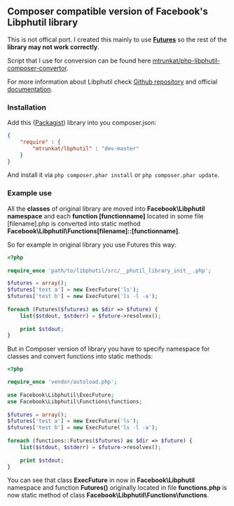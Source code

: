 Composer compatible version of Facebook's Libphutil library
-------
This is not offical port. I created this mainly to use [**Futures**]( https://secure.phabricator.com/book/libphutil/article/using_futures/) so the rest of the **library may not work correctly**.

Script that I use for conversion can be found here [mtrunkat/php-libphutil-composer-convertor](https://github.com/mtrunkat/php-libphutil-composer-convertor). 

For more information about Libphutil check [Github repository](https://github.com/facebook/libphutil) and official [documentation](https://secure.phabricator.com/book/libphutil/).

### Installation

Add this ([Packagist](https://packagist.org/packages/mtrunkat/libphutil)) library into you composer.json:
```json
{
    "require" : {
        "mtrunkat/lbphutil" : "dev-master"
    }
}
```
And install it via `php composer.phar install` or `php composer.phar update`.

### Example use

All the **classes** of original library are moved into **Facebook\Libphutil namespace** and each **function [functionname]** located in some file [filename].php is converted into static method **Facebook\Libphutil\Functions[filename]::[functionname]**.

So for example in original library you use Futures this way:
```php
<?php
	
require_once 'path/to/libphutil/src/__phutil_library_init__.php';

$futures = array();
$futures['test a'] = new ExecFuture('ls');
$futures['test b'] = new ExecFuture('ls -l -a');
	
foreach (Futures($futures) as $dir => $future) {
    list($stdout, $stderr) = $future->resolvex();
	
    print $stdout;
}
```
But in Composer version of library you have to specify namespace for classes and convert functions into static methods:
```php
<?php

require_once 'vendor/autoload.php';
	
use Facebook\Libphutil\ExecFuture;
use Facebook\Libphutil\Functions\functions;
	
$futures = array();
$futures['test a'] = new ExecFuture('ls');
$futures['test b'] = new ExecFuture('ls -l -a');
	
foreach (functions::Futures($futures) as $dir => $future) {
    list($stdout, $stderr) = $future->resolvex();
	
    print $stdout;
}
```

You can see that class **ExecFuture** in now in **Facebook\Libphutil** namespace and function **Futures()** originally located in file **functions.php** is now static method of class **Facebook\Libphutil\Functions\functions**.
